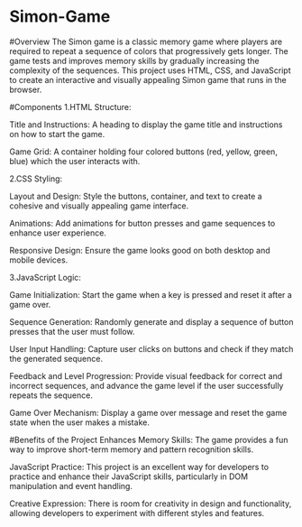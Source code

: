 # Simon-Game
#Overview
The Simon game is a classic memory game where players are required to repeat a sequence of colors that progressively gets longer. The game tests and improves memory skills by gradually increasing the complexity of the sequences. This project uses HTML, CSS, and JavaScript to create an interactive and visually appealing Simon game that runs in the browser.

#Components
1.HTML Structure:

Title and Instructions: A heading to display the game title and instructions on how to start the game.

Game Grid: A container holding four colored buttons (red, yellow, green, blue) which the user interacts with.

2.CSS Styling:

Layout and Design: Style the buttons, container, and text to create a cohesive and visually appealing game interface.

Animations: Add animations for button presses and game sequences to enhance user experience.

Responsive Design: Ensure the game looks good on both desktop and mobile devices.

3.JavaScript Logic:

Game Initialization: Start the game when a key is pressed and reset it after a game over.

Sequence Generation: Randomly generate and display a sequence of button presses that the user must follow.

User Input Handling: Capture user clicks on buttons and check if they match the generated sequence.

Feedback and Level Progression: Provide visual feedback for correct and incorrect sequences, and advance the game level if the user successfully repeats the sequence.

Game Over Mechanism: Display a game over message and reset the game state when the user makes a mistake.

#Benefits of the Project
Enhances Memory Skills: The game provides a fun way to improve short-term memory and pattern recognition skills.

JavaScript Practice: This project is an excellent way for developers to practice and enhance their JavaScript skills, particularly in DOM manipulation and event handling.

Creative Expression: There is room for creativity in design and functionality, allowing developers to experiment with different styles and features.

